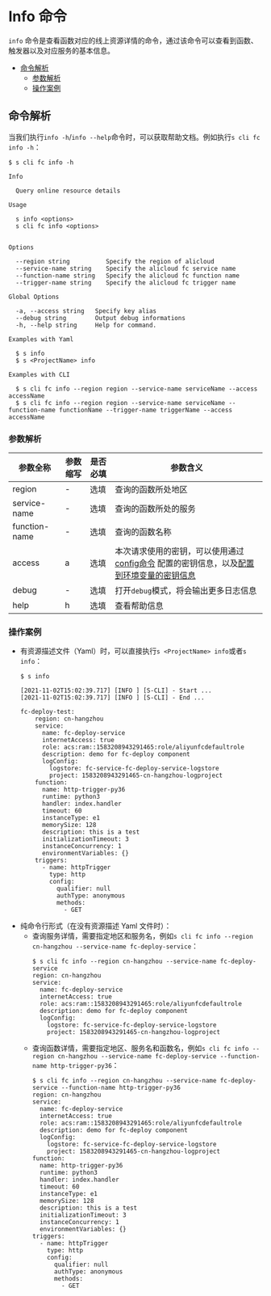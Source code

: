 # Info 命令

`info` 命令是查看函数对应的线上资源详情的命令，通过该命令可以查看到函数、触发器以及对应服务的基本信息。

- [命令解析](#命令解析)
    - [参数解析](#参数解析)
    - [操作案例](#操作案例)

## 命令解析

当我们执行`info -h`/`info --help`命令时，可以获取帮助文档。例如执行`s cli fc info -h`：

```shell script
$ s cli fc info -h

Info

  Query online resource details 

Usage

  s info <options>  
  s cli fc info <options>  
                    

Options

  --region string          Specify the region of alicloud         
  --service-name string    Specify the alicloud fc service name  
  --function-name string   Specify the alicloud fc function name   
  --trigger-name string    Specify the alicloud fc trigger name   

Global Options

  -a, --access string   Specify key alias         
  --debug string        Output debug informations 
  -h, --help string     Help for command.         

Examples with Yaml

  $ s info               
  $ s <ProjectName> info 

Examples with CLI

  $ s cli fc info --region region --service-name serviceName --access accessName                                                                    
  $ s cli fc info --region region --service-name serviceName --function-name functionName --trigger-name triggerName --access accessName             
```

### 参数解析

| 参数全称 | 参数缩写 | 是否必填 | 参数含义 |
|-----|-----|-----|-----|
| region | - | 选填 | 查询的函数所处地区 |
| service-name | - | 选填 |查询的函数所处的服务 |
| function-name | - | 选填 | 查询的函数名称 |
| access | a | 选填 | 本次请求使用的密钥，可以使用通过[config命令](https://github.com/Serverless-Devs/Serverless-Devs/tree/master/docs/zh/command/config.md#config-add-命令) 配置的密钥信息，以及[配置到环境变量的密钥信息](https://github.com/Serverless-Devs/Serverless-Devs/tree/master/docs/zh/command/config.md#通过环境变量配置密钥信息) |
| debug | - | 选填 | 打开`debug`模式，将会输出更多日志信息 |
| help | h | 选填 | 查看帮助信息 |

### 操作案例

- 有资源描述文件（Yaml）时，可以直接执行`s <ProjectName> info`或者`s info`：
    ```text
    $ s info
    
    [2021-11-02T15:02:39.717] [INFO ] [S-CLI] - Start ...
    [2021-11-02T15:02:39.717] [INFO ] [S-CLI] - End ...
    
    fc-deploy-test:
        region: cn-hangzhou
        service:
          name: fc-deploy-service
          internetAccess: true
          role: acs:ram::1583208943291465:role/aliyunfcdefaultrole
          description: demo for fc-deploy component
          logConfig:
            logstore: fc-service-fc-deploy-service-logstore
            project: 1583208943291465-cn-hangzhou-logproject
        function:
          name: http-trigger-py36
          runtime: python3
          handler: index.handler
          timeout: 60
          instanceType: e1
          memorySize: 128
          description: this is a test
          initializationTimeout: 3
          instanceConcurrency: 1
          environmentVariables: {}
        triggers:
          - name: httpTrigger
            type: http
            config:
              qualifier: null
              authType: anonymous
              methods:
                - GET
    ``` 
- 纯命令行形式（在没有资源描述 Yaml 文件时）：
    - 查询服务详情，需要指定地区和服务名，例如`s cli fc info --region cn-hangzhou --service-name fc-deploy-service`：
        ```text
        $ s cli fc info --region cn-hangzhou --service-name fc-deploy-service
        region: cn-hangzhou
        service:
          name: fc-deploy-service
          internetAccess: true
          role: acs:ram::1583208943291465:role/aliyunfcdefaultrole
          description: demo for fc-deploy component
          logConfig:
            logstore: fc-service-fc-deploy-service-logstore
            project: 1583208943291465-cn-hangzhou-logproject
        ```
    - 查询函数详情，需要指定地区、服务名和函数名，例如`s cli fc info --region cn-hangzhou --service-name fc-deploy-service --function-name http-trigger-py36`：
        ```text
        $ s cli fc info --region cn-hangzhou --service-name fc-deploy-service --function-name http-trigger-py36
        region: cn-hangzhou
        service:
          name: fc-deploy-service
          internetAccess: true
          role: acs:ram::1583208943291465:role/aliyunfcdefaultrole
          description: demo for fc-deploy component
          logConfig:
            logstore: fc-service-fc-deploy-service-logstore
            project: 1583208943291465-cn-hangzhou-logproject
        function:
          name: http-trigger-py36
          runtime: python3
          handler: index.handler
          timeout: 60
          instanceType: e1
          memorySize: 128
          description: this is a test
          initializationTimeout: 3
          instanceConcurrency: 1
          environmentVariables: {}
        triggers:
          - name: httpTrigger
            type: http
            config:
              qualifier: null
              authType: anonymous
              methods:
                - GET
        ```
